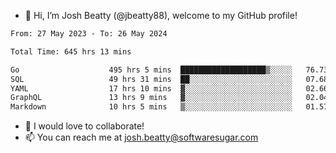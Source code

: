 - 👋 Hi, I’m Josh Beatty (@jbeatty88), welcome to my GitHub profile!

<!--START_SECTION:waka-->

```txt
From: 27 May 2023 - To: 26 May 2024

Total Time: 645 hrs 13 mins

Go                    495 hrs 5 mins  ███████████████████▒░░░░░   76.73 %
SQL                   49 hrs 31 mins  ██░░░░░░░░░░░░░░░░░░░░░░░   07.68 %
YAML                  17 hrs 10 mins  ▓░░░░░░░░░░░░░░░░░░░░░░░░   02.66 %
GraphQL               13 hrs 9 mins   ▓░░░░░░░░░░░░░░░░░░░░░░░░   02.04 %
Markdown              10 hrs 5 mins   ▒░░░░░░░░░░░░░░░░░░░░░░░░   01.57 %
```

<!--END_SECTION:waka-->

- 💞️ I would love to collaborate!
- 📫 You can reach me at josh.beatty@softwaresugar.com

<!---
jbeatty88/jbeatty88 is a ✨ special ✨ repository because its `README.md` (this file) appears on your GitHub profile.
You can click the Preview link to take a look at your changes.
--->
